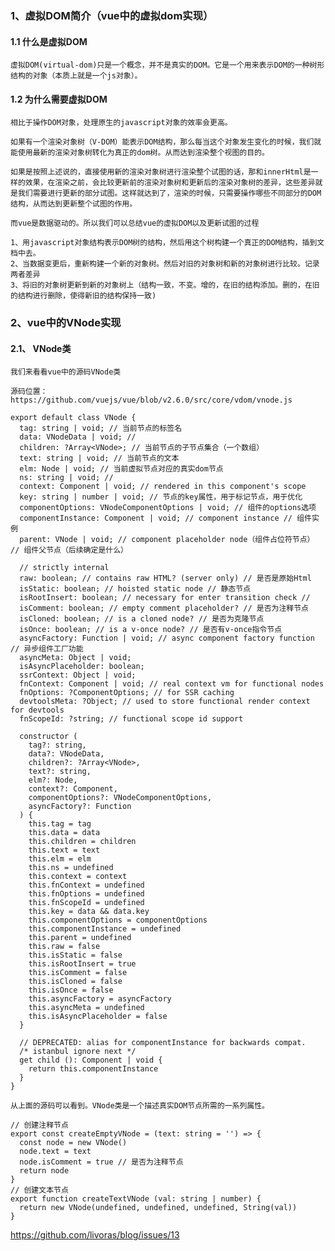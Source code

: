 ### 1、虚拟DOM简介（vue中的虚拟dom实现）

#### 1.1 什么是虚拟DOM

    虚拟DOM(virtual-dom)只是一个概念，并不是真实的DOM。它是一个用来表示DOM的一种树形结构的对象（本质上就是一个js对象）。

#### 1.2 为什么需要虚拟DOM

    相比于操作DOM对象，处理原生的javascript对象的效率会更高。

    如果有一个渲染对象树（V-DOM）能表示DOM结构，那么每当这个对象发生变化的时候，我们就能使用最新的渲染对象树转化为真正的dom树。从而达到渲染整个视图的目的。

    如果是按照上述说的，直接使用新的渲染对象树进行渲染整个试图的话，那和innerHtml是一样的效果，在渲染之前，会比较更新前的渲染对象树和更新后的渲染对象树的差异，这些差异就是我们需要进行更新的部分试图。这样就达到了，渲染的时候，只需要操作哪些不同部分的DOM结构，从而达到更新整个试图的作用。

    而vue是数据驱动的。所以我们可以总结vue的虚拟DOM以及更新试图的过程

    1、用javascript对象结构表示DOM树的结构，然后用这个树构建一个真正的DOM结构，插到文档中去。
    2、当数据变更后，重新构建一个新的对象树。然后对旧的对象树和新的对象树进行比较。记录两者差异
    3、将旧的对象树更新到新的对象树上（结构一致，不变。增的，在旧的结构添加。删的，在旧的结构进行删除，使得新旧的结构保持一致)

### 2、vue中的VNode实现

#### 2.1、 VNode类

    我们来看看vue中的源码VNode类

```
源码位置：
https://github.com/vuejs/vue/blob/v2.6.0/src/core/vdom/vnode.js

export default class VNode {
  tag: string | void; // 当前节点的标签名
  data: VNodeData | void; // 
  children: ?Array<VNode>; // 当前节点的子节点集合（一个数组）
  text: string | void; // 当前节点的文本
  elm: Node | void; // 当前虚拟节点对应的真实dom节点
  ns: string | void; // 
  context: Component | void; // rendered in this component's scope
  key: string | number | void; // 节点的key属性，用于标记节点，用于优化
  componentOptions: VNodeComponentOptions | void; // 组件的options选项
  componentInstance: Component | void; // component instance // 组件实例
  parent: VNode | void; // component placeholder node（组件占位符节点） // 组件父节点（后续确定是什么）

  // strictly internal
  raw: boolean; // contains raw HTML? (server only) // 是否是原始Html
  isStatic: boolean; // hoisted static node // 静态节点
  isRootInsert: boolean; // necessary for enter transition check // 
  isComment: boolean; // empty comment placeholder? // 是否为注释节点
  isCloned: boolean; // is a cloned node? // 是否为克隆节点
  isOnce: boolean; // is a v-once node? // 是否有v-once指令节点
  asyncFactory: Function | void; // async component factory function // 异步组件工厂功能
  asyncMeta: Object | void;
  isAsyncPlaceholder: boolean;
  ssrContext: Object | void;
  fnContext: Component | void; // real context vm for functional nodes
  fnOptions: ?ComponentOptions; // for SSR caching
  devtoolsMeta: ?Object; // used to store functional render context for devtools
  fnScopeId: ?string; // functional scope id support

  constructor (
    tag?: string,
    data?: VNodeData,
    children?: ?Array<VNode>,
    text?: string,
    elm?: Node,
    context?: Component,
    componentOptions?: VNodeComponentOptions,
    asyncFactory?: Function
  ) {
    this.tag = tag 
    this.data = data 
    this.children = children 
    this.text = text
    this.elm = elm
    this.ns = undefined
    this.context = context
    this.fnContext = undefined
    this.fnOptions = undefined
    this.fnScopeId = undefined
    this.key = data && data.key
    this.componentOptions = componentOptions
    this.componentInstance = undefined
    this.parent = undefined
    this.raw = false
    this.isStatic = false
    this.isRootInsert = true
    this.isComment = false
    this.isCloned = false
    this.isOnce = false
    this.asyncFactory = asyncFactory
    this.asyncMeta = undefined
    this.isAsyncPlaceholder = false
  }

  // DEPRECATED: alias for componentInstance for backwards compat.
  /* istanbul ignore next */
  get child (): Component | void {
    return this.componentInstance
  }
}

从上面的源码可以看到。VNode类是一个描述真实DOM节点所需的一系列属性。
```

```
// 创建注释节点
export const createEmptyVNode = (text: string = '') => {
  const node = new VNode()
  node.text = text
  node.isComment = true // 是否为注释节点
  return node
}
// 创建文本节点
export function createTextVNode (val: string | number) {
  return new VNode(undefined, undefined, undefined, String(val))
}
```

https://github.com/livoras/blog/issues/13